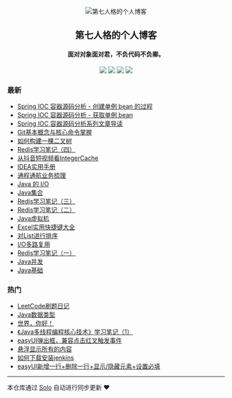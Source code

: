 <p align="center"><img alt="第七人格的个人博客" src="https://static.b3log.org/images/brand/solo-32.png"></p><h2 align="center">
第七人格的个人博客
</h2>

<h4 align="center">面对对象面对君，不负代码不负卿。</h4>
<p align="center"><a title="第七人格的个人博客" target="_blank" href="https://github.com/OnlyQuiet/solo-blog"><img src="https://img.shields.io/github/last-commit/OnlyQuiet/solo-blog.svg?style=flat-square&color=FF9900"></a>
<a title="GitHub repo size in bytes" target="_blank" href="https://github.com/OnlyQuiet/solo-blog"><img src="https://img.shields.io/github/repo-size/OnlyQuiet/solo-blog.svg?style=flat-square"></a>
<a title="Solo Version" target="_blank" href="https://github.com/b3log/solo/releases"><img src="https://img.shields.io/badge/solo-3.6.5-f1e05a.svg?style=flat-square&color=blueviolet"></a>
<a title="Hits" target="_blank" href="https://github.com/b3log/hits"><img src="https://hits.b3log.org/OnlyQuiet/solo-blog.svg"></a></p>

### 最新

* [Spring IOC 容器源码分析 - 创建单例 bean 的过程](http://www.52javaee.com/articles/2019/10/14/1571038853863.html)
* [Spring IOC 容器源码分析 - 获取单例 bean](http://www.52javaee.com/articles/2019/10/13/1570971970937.html)
* [Spring IOC 容器源码分析系列文章导读](http://www.52javaee.com/articles/2019/10/11/1570805706621.html)
* [Git基本概念与核心命令掌握](http://www.52javaee.com/articles/2019/10/10/1570639834010.html)
* [如何构建一棵二叉树](http://www.52javaee.com/articles/2019/10/05/1570290950891.html)
* [Redis学习笔记（四）](http://www.52javaee.com/articles/2019/10/05/1570286015422.html)
* [从抖音短视频看IntegerCache ](http://www.52javaee.com/articles/2019/10/05/1570249617418.html)
* [ IDEA实用手册](http://www.52javaee.com/articles/2019/10/01/1569899806790.html)
* [通程通航业务梳理](http://www.52javaee.com/articles/2019/09/29/1569767687865.html)
* [Java 的 I/O ](http://www.52javaee.com/articles/2019/09/27/1569572925458.html)
* [Java集合](http://www.52javaee.com/articles/2019/09/27/1569566649371.html)
* [Redis学习笔记（三）](http://www.52javaee.com/articles/2019/09/27/1569561483338.html)
* [Redis学习笔记（二）](http://www.52javaee.com/articles/2019/09/26/1569512456578.html)
* [Java虚拟机](http://www.52javaee.com/articles/2019/09/26/1569500984716.html)
* [Excel实用快捷键大全](http://www.52javaee.com/articles/2019/09/26/1569500683081.html)
* [对List进行排序](http://www.52javaee.com/articles/2019/09/26/1569499739338.html)
* [I/O多路复用](http://www.52javaee.com/articles/2019/09/25/1569341709884.html)
* [Redis学习笔记（一）](http://www.52javaee.com/articles/2019/09/24/1569339087103.html)
* [Java并发](http://www.52javaee.com/articles/2019/09/17/1568717999008.html)
* [Java基础](http://www.52javaee.com/articles/2019/09/17/1568716323968.html)

### 热门

* [LeetCode刷题日记](http://www.52javaee.com/articles/2019/09/17/1568708659091.html)
* [Java数据类型](http://www.52javaee.com/articles/2019/08/23/1566572218385.html)
* [世界，你好！](http://www.52javaee.com/hello-solo)
* [《Java多线程编程核心技术》学习笔记（1）](http://www.52javaee.com/articles/2019/08/19/1566217808198.html)
* [easyUI弹出框，兼容点击红叉触发事件](http://www.52javaee.com/articles/2019/09/10/1568083052297.html)
* [悬浮显示所有的内容](http://www.52javaee.com/articles/2019/09/10/1568120839002.html)
* [如何下载安装jenkins](http://www.52javaee.com/articles/2019/08/23/1566571035303.html)
* [easyUI新增一行+删除一行+显示/隐藏元素+设置必填](http://www.52javaee.com/articles/2019/08/23/1566573809612.html)



---

本仓库通过 [Solo](https://github.com/b3log/solo) 自动进行同步更新 ❤️ 